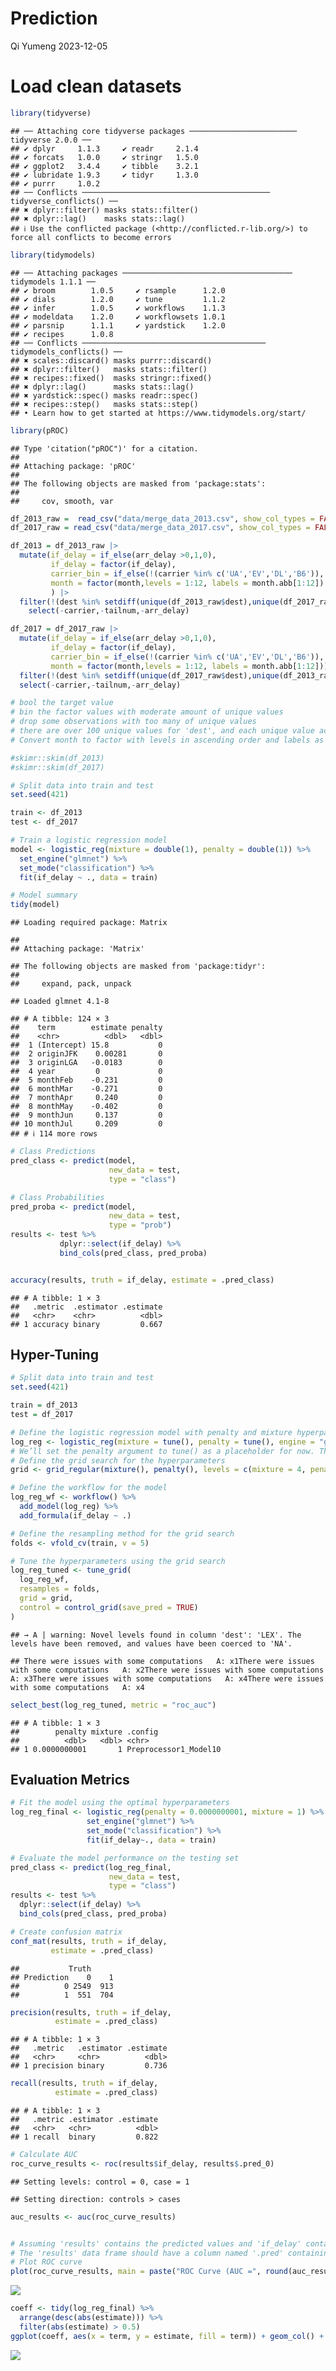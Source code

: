 Prediction
================
Qi Yumeng
2023-12-05

# Load clean datasets

``` r
library(tidyverse)
```

    ## ── Attaching core tidyverse packages ──────────────────────── tidyverse 2.0.0 ──
    ## ✔ dplyr     1.1.3     ✔ readr     2.1.4
    ## ✔ forcats   1.0.0     ✔ stringr   1.5.0
    ## ✔ ggplot2   3.4.4     ✔ tibble    3.2.1
    ## ✔ lubridate 1.9.3     ✔ tidyr     1.3.0
    ## ✔ purrr     1.0.2     
    ## ── Conflicts ────────────────────────────────────────── tidyverse_conflicts() ──
    ## ✖ dplyr::filter() masks stats::filter()
    ## ✖ dplyr::lag()    masks stats::lag()
    ## ℹ Use the conflicted package (<http://conflicted.r-lib.org/>) to force all conflicts to become errors

``` r
library(tidymodels)
```

    ## ── Attaching packages ────────────────────────────────────── tidymodels 1.1.1 ──
    ## ✔ broom        1.0.5     ✔ rsample      1.2.0
    ## ✔ dials        1.2.0     ✔ tune         1.1.2
    ## ✔ infer        1.0.5     ✔ workflows    1.1.3
    ## ✔ modeldata    1.2.0     ✔ workflowsets 1.0.1
    ## ✔ parsnip      1.1.1     ✔ yardstick    1.2.0
    ## ✔ recipes      1.0.8     
    ## ── Conflicts ───────────────────────────────────────── tidymodels_conflicts() ──
    ## ✖ scales::discard() masks purrr::discard()
    ## ✖ dplyr::filter()   masks stats::filter()
    ## ✖ recipes::fixed()  masks stringr::fixed()
    ## ✖ dplyr::lag()      masks stats::lag()
    ## ✖ yardstick::spec() masks readr::spec()
    ## ✖ recipes::step()   masks stats::step()
    ## • Learn how to get started at https://www.tidymodels.org/start/

``` r
library(pROC)
```

    ## Type 'citation("pROC")' for a citation.
    ## 
    ## Attaching package: 'pROC'
    ## 
    ## The following objects are masked from 'package:stats':
    ## 
    ##     cov, smooth, var

``` r
df_2013_raw =  read_csv("data/merge_data_2013.csv", show_col_types = FALSE)
df_2017_raw = read_csv("data/merge_data_2017.csv", show_col_types = FALSE)

df_2013 = df_2013_raw |>
  mutate(if_delay = if_else(arr_delay >0,1,0),
         if_delay = factor(if_delay),
         carrier_bin = if_else(!(carrier %in% c('UA','EV','DL','B6')),'Others',carrier),
         month = factor(month,levels = 1:12, labels = month.abb[1:12])
         ) |>
  filter(!(dest %in% setdiff(unique(df_2013_raw$dest),unique(df_2017_raw$dest)))) |>
    select(-carrier,-tailnum,-arr_delay) 

df_2017 = df_2017_raw |>
  mutate(if_delay = if_else(arr_delay >0,1,0),
         if_delay = factor(if_delay),
         carrier_bin = if_else(!(carrier %in% c('UA','EV','DL','B6')),'Others',carrier),
         month = factor(month,levels = 1:12, labels = month.abb[1:12]))|>
  filter(!(dest %in% setdiff(unique(df_2017_raw$dest),unique(df_2013_raw$dest)))) |>
  select(-carrier,-tailnum,-arr_delay) 

# bool the target value
# bin the factor values with moderate amount of unique values
# drop some observations with too many of unique values
# there are over 100 unique values for 'dest', and each unique value accounts for around 5% or less, with a relatively even distribution,with filtering approach, we keep only the destinations that appear in both datasets and remove observations that are present in only one of the datasets.
# Convert month to factor with levels in ascending order and labels as month abbreviations
```

``` r
#skimr::skim(df_2013)
#skimr::skim(df_2017)
```

``` r
# Split data into train and test
set.seed(421)

train <- df_2013
test <- df_2017

# Train a logistic regression model
model <- logistic_reg(mixture = double(1), penalty = double(1)) %>%
  set_engine("glmnet") %>%
  set_mode("classification") %>%
  fit(if_delay ~ ., data = train)

# Model summary
tidy(model)
```

    ## Loading required package: Matrix

    ## 
    ## Attaching package: 'Matrix'

    ## The following objects are masked from 'package:tidyr':
    ## 
    ##     expand, pack, unpack

    ## Loaded glmnet 4.1-8

    ## # A tibble: 124 × 3
    ##    term        estimate penalty
    ##    <chr>          <dbl>   <dbl>
    ##  1 (Intercept) 15.8           0
    ##  2 originJFK    0.00281       0
    ##  3 originLGA   -0.0183        0
    ##  4 year         0             0
    ##  5 monthFeb    -0.231         0
    ##  6 monthMar    -0.271         0
    ##  7 monthApr     0.240         0
    ##  8 monthMay    -0.402         0
    ##  9 monthJun     0.137         0
    ## 10 monthJul     0.209         0
    ## # ℹ 114 more rows

``` r
# Class Predictions
pred_class <- predict(model,
                      new_data = test,
                      type = "class")

# Class Probabilities
pred_proba <- predict(model,
                      new_data = test,
                      type = "prob")
results <- test %>%
           dplyr::select(if_delay) %>%
           bind_cols(pred_class, pred_proba)


accuracy(results, truth = if_delay, estimate = .pred_class)
```

    ## # A tibble: 1 × 3
    ##   .metric  .estimator .estimate
    ##   <chr>    <chr>          <dbl>
    ## 1 accuracy binary         0.667

## Hyper-Tuning

``` r
# Split data into train and test
set.seed(421)

train = df_2013
test = df_2017

# Define the logistic regression model with penalty and mixture hyperparameters
log_reg <- logistic_reg(mixture = tune(), penalty = tune(), engine = "glmnet")
# We’ll set the penalty argument to tune() as a placeholder for now. This is a model hyperparameter that we will tune to find the best value for making predictions with our data. Setting mixture to a value of one means that the glmnet model will potentially remove irrelevant predictors and choose a simpler model.
# Define the grid search for the hyperparameters
grid <- grid_regular(mixture(), penalty(), levels = c(mixture = 4, penalty = 3))

# Define the workflow for the model
log_reg_wf <- workflow() %>%
  add_model(log_reg) %>%
  add_formula(if_delay ~ .)

# Define the resampling method for the grid search
folds <- vfold_cv(train, v = 5)

# Tune the hyperparameters using the grid search
log_reg_tuned <- tune_grid(
  log_reg_wf,
  resamples = folds,
  grid = grid,
  control = control_grid(save_pred = TRUE)
)
```

    ## → A | warning: Novel levels found in column 'dest': 'LEX'. The levels have been removed, and values have been coerced to 'NA'.

    ## There were issues with some computations   A: x1There were issues with some computations   A: x2There were issues with some computations   A: x3There were issues with some computations   A: x4There were issues with some computations   A: x4

``` r
select_best(log_reg_tuned, metric = "roc_auc")
```

    ## # A tibble: 1 × 3
    ##        penalty mixture .config              
    ##          <dbl>   <dbl> <chr>                
    ## 1 0.0000000001       1 Preprocessor1_Model10

## Evaluation Metrics

``` r
# Fit the model using the optimal hyperparameters
log_reg_final <- logistic_reg(penalty = 0.0000000001, mixture = 1) %>%
                 set_engine("glmnet") %>%
                 set_mode("classification") %>%
                 fit(if_delay~., data = train)

# Evaluate the model performance on the testing set
pred_class <- predict(log_reg_final,
                      new_data = test,
                      type = "class")
results <- test %>%
  dplyr::select(if_delay) %>%
  bind_cols(pred_class, pred_proba)

# Create confusion matrix
conf_mat(results, truth = if_delay,
         estimate = .pred_class)
```

    ##           Truth
    ## Prediction    0    1
    ##          0 2549  913
    ##          1  551  704

``` r
precision(results, truth = if_delay,
          estimate = .pred_class)
```

    ## # A tibble: 1 × 3
    ##   .metric   .estimator .estimate
    ##   <chr>     <chr>          <dbl>
    ## 1 precision binary         0.736

``` r
recall(results, truth = if_delay,
          estimate = .pred_class)
```

    ## # A tibble: 1 × 3
    ##   .metric .estimator .estimate
    ##   <chr>   <chr>          <dbl>
    ## 1 recall  binary         0.822

``` r
# Calculate AUC
roc_curve_results <- roc(results$if_delay, results$.pred_0)
```

    ## Setting levels: control = 0, case = 1

    ## Setting direction: controls > cases

``` r
auc_results <- auc(roc_curve_results)


# Assuming 'results' contains the predicted values and 'if_delay' contains the true values
# The 'results' data frame should have a column named '.pred' containing predicted values
# Plot ROC curve
plot(roc_curve_results, main = paste("ROC Curve (AUC =", round(auc_results, 2), ")"))
```

![](Prediction_files/figure-gfm/unnamed-chunk-3-1.png)<!-- -->

``` r
coeff <- tidy(log_reg_final) %>% 
  arrange(desc(abs(estimate))) %>% 
  filter(abs(estimate) > 0.5)
ggplot(coeff, aes(x = term, y = estimate, fill = term)) + geom_col() + coord_flip()
```

![](Prediction_files/figure-gfm/unnamed-chunk-3-2.png)<!-- -->
